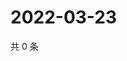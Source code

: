 # 2022-03-23

共 0 条

<!-- BEGIN WEIBO -->
<!-- 最后更新时间 Wed Mar 23 2022 23:13:17 GMT+0800 (China Standard Time) -->

<!-- END WEIBO -->
